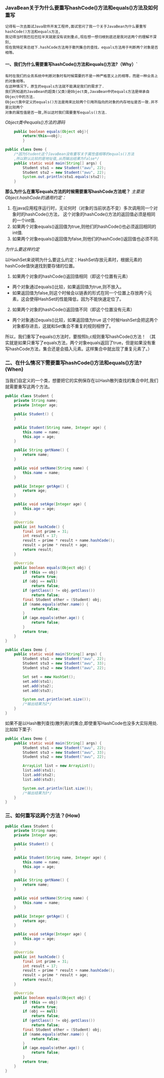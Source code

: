 ### JavaBean关于为什么要重写hashCode()方法和equals()方法及如何重写

    记得有一次去面试Java软件开发工程师,面试官问了我一个关于JavaBean为什么要重写hashCode()方法和equals方法,
    我记得当时我巴拉巴拉半天就是没有说到重点,现在想一想归根到底还是我对这两个的理解不深刻,
    现在我特定来总结下.hashCode方法用于散列集合的查找，equals方法用于判断两个对象是否相等。

#### 一、我们为什么需要重写hashCode()方法和equals()方法?（Why）`

    有时在我们的业务系统中判断对象时有时候需要的不是一种严格意义上的相等，而是一种业务上的对象相等。
    在这种情况下，原生的equals方法就不能满足我们的需求了.
    我们所知道的JavaBean的超类(父类)是Object类,JavaBean中的equals方法是继承自Object中的方法.
    Object类中定义的equals()方法是用来比较两个引用所指向的对象的内存地址是否一致.并不是比较两个
    对象的属性值是否一致,所以这时我们需要重写equals()方法.

*Object类中equals()方法的源码*

```java
    public boolean equals(Object obj){
        return(this==obj);
        }

public class Demo {
    /*因为Student这个JavaBean没有重写关于属性值相等的equals()方法
    ,所以默认比较的是地址值,从而输出结果为false*/
    public static void main(String[] args) {
        Student stu1 = new Student("awu", 22);
        Student stu2 = new Student("awu", 22);
        System.out.println(stu1.equals(stu2));
    }
```

**那么为什么在重写equals方法的时候需要重写hashCode方法呢？**
*主要是Object.hashCode的通用约定：*

1. 在java应用程序运行时，无论何时（对象的当前状态不变）多次调用同一个对象时的hashCode()方法， 这个对象的hashCode()方法的返回值必须是相同的一个int值.
2. 如果两个对象equals()返回值为true,则他们的hashCode()也必须返回相同的int值.
3. 如果两个对象equals()返回值为false,则他们的hashCode()返回值也必须不同.

*为什么要这样约定*

以HashSet来说明为什么要这么约定：HashSet存放元素时，根据元素的hashCode值快速找到要存储的位置。

1. 如果两个对象的hashCode()返回值相同（即这个位置有元素）

* 两个对象通过equals()比较，如果返回值为true,则不放入。
* 如果返回值为false,则这个时候会以链表的形式在同一个位置上存放两个元素，这会使得HashSet的性能降低，因为不能快速定位了。

2. 如果两个对象的hashCode()返回值不同（即这个位置没有元素）

* 两个对象通过equals()比较，如果返回值为true 这个时候HashSet会把这两个对象都存进去，这就和Set集合不重复的规则相悖了。

所以，我们重写了equals()方法时，要按照b,c规则重写hashCode()方法！
（其实就是如果只重写了equals方法，两个对象equals返回了true，但是如果没有重写hashCode方法，集合还是会插入元素。这样集合中就出现了重复元素了。）

### 二、在什么情况下需要重写hashCode()方法和equals()方法? (When)

当我们自定义的一个类，想要把它的实例保存在以Hash散列查找的集合中时,我们就需要重写这两个方法。

```java
public class Student {
    private String name;
    private Integer age;

    public Student() {
    }

    public Student(String name, Integer age) {
        this.name = name;
        this.age = age;
    }

    public String getName() {
        return name;
    }

    public void setName(String name) {
        this.name = name;
    }

    public Integer getAge() {
        return age;
    }

    public void setAge(Integer age) {
        this.age = age;
    }

    @Override
    public int hashCode() {
        final int prime = 31;
        int result = 17;
        result = prime * result + name.hashCode();
        result = prime * result + age;
        return result;
    }

    @Override
    public boolean equals(Object obj) {
        if (this == obj)
            return true;
        if (obj == null)
            return false;
        if (getClass() != obj.getClass())
            return false;
        final Student other = (Student) obj;
        if (name.equals(other.name)) {
            return false;
        }
        if (age.equals(other.age)) {
            return false;
        }
        return true;
    }
}

public class Demo {
    public static void main(String[] args) {
        Student stu1 = new Student("awu", 22);
        Student stu3 = new Student("awu", 33);
        Student stu2 = new Student("awu", 22);

        Set set = new HashSet();
        set.add(stu1);
        set.add(stu2);
        set.add(stu3);

        System.out.println(set.size());
        /*输出结果为2*/
    }
} 
```

如果不是以Hash散列查找(散列表)的集合,即使重写HashCode也没多大实际用处.比如如下栗子:

```java
public class Demo {
    public static void main(String[] args) {
        Student stu1 = new Student("awu", 22);
        Student stu3 = new Student("awu", 33);
        Student stu2 = new Student("awu", 22);

        ArrayList list = new ArrayList();
        list.add(stu1);
        list.add(stu2);
        list.add(stu3);

        System.out.println(list.size());
        /*输出结果为3*/
    }
}
```

### 三、如何重写这两个方法？(How)

```java
public class Student {
    private String name;
    private Integer age;

    public Student() {
    }

    public Student(String name, Integer age) {
        this.name = name;
        this.age = age;
    }

    public String getName() {
        return name;
    }

    public void setName(String name) {
        this.name = name;
    }

    public Integer getAge() {
        return age;
    }

    public void setAge(Integer age) {
        this.age = age;
    }

    @Override
    public int hashCode() {
        final int prime = 31;
        int result = 17;
        result = prime * result + name.hashCode();
        result = prime * result + age;
        return result;
    }

    @Override
    public boolean equals(Object obj) {
        if (this == obj)
            return true;
        if (obj == null)
            return false;
        if (getClass() != obj.getClass())
            return false;
        final Student other = (Student) obj;
        if (name.equals(other.name)) {
            return false;
        }
        if (age.equals(other.age)) {
            return false;
        }
        return true;
    }
}
```
